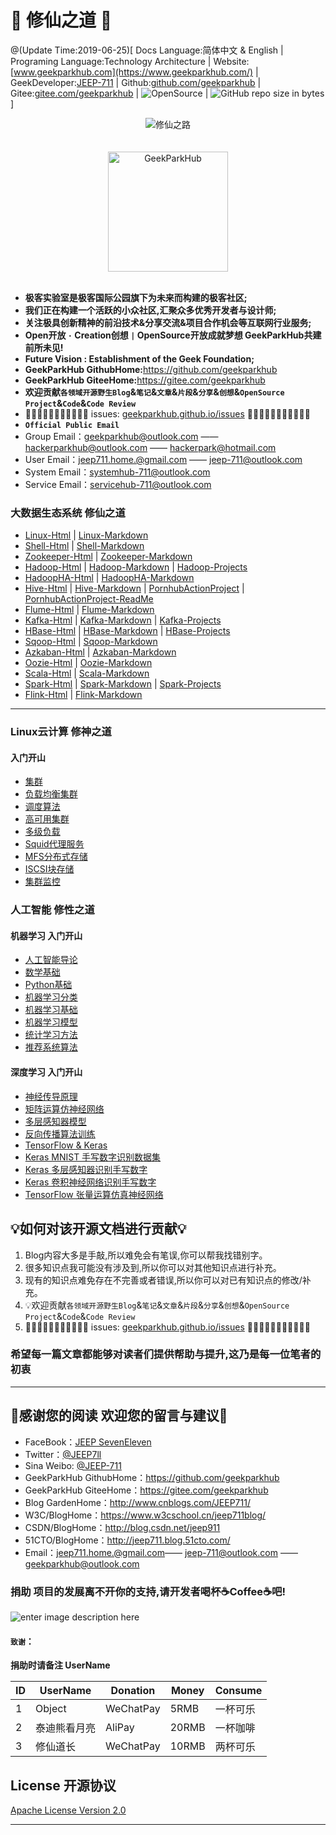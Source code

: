# 🙈 修仙之道 🙈

@(Update Time:2019-06-25)[ Docs Language:简体中文 & English | Programing Language:Technology Architecture | Website:[www.geekparkhub.com](https://www.geekparkhub.com/) | GeekDeveloper:[JEEP-711](https://github.com/jeep711) | Github:[github.com/geekparkhub](https://github.com/geekparkhub) | Gitee:[gitee.com/geekparkhub](https://gitee.com/geekparkhub) | ![OpenSource](https://img.shields.io/badge/Open%20Source-%E2%9D%A4-brightgreen.svg) | ![GitHub repo size in bytes](https://img.shields.io/github/repo-size/geekparkhub/geekparkhub.github.io.svg) ]

<div align="center">
  <img src="https://raw.githubusercontent.com/geekparkhub/geekparkhub.github.io/master/technical_guide/assets/media/main/hello_world.jpg" alt="修仙之路" title="修仙之路">
<br><br><br>
<img src="https://www.geekparkhub.com/res/assets/main_corehub/media/photo/geek_logo/geek_logo.svg" width="192px" alt="GeekParkHub">
</div><br>

- **极客实验室是极客国际公园旗下为未来而构建的极客社区;**
- **我们正在构建一个活跃的小众社区,汇聚众多优秀开发者与设计师;**
- **关注极具创新精神的前沿技术&分享交流&项目合作机会等互联网行业服务;**
- **Open开放 `·` Creation创想 `|` OpenSource开放成就梦想 GeekParkHub共建前所未见!**
- **Future Vision : Establishment of the Geek Foundation;**
- **GeekParkHub GithubHome:**<https://github.com/geekparkhub>
- **GeekParkHub GiteeHome:**<https://gitee.com/geekparkhub>
- **欢迎贡献`各领域开源野生Blog`&`笔记`&`文章`&`片段`&`分享`&`创想`&`OpenSource Project`&`Code`&`Code Review`**
- 🙈🙈🙈🙈🙈🙈🙈🙈🙈🙈🙈 issues: [geekparkhub.github.io/issues](https://github.com/geekparkhub/geekparkhub.github.io/issues) 🙈🙈🙈🙈🙈🙈🙈🙈🙈🙈🙈
- **`Official Public Email`**
- Group Email：<geekparkhub@outlook.com> —— <hackerparkhub@outlook.com> —— <hackerpark@hotmail.com>
- User Email：<jeep711.home.@gmail.com> —— <jeep-711@outlook.com>
- System Email：<systemhub-711@outlook.com>
- Service Email：<servicehub-711@outlook.com>

### 大数据生态系统 修仙之道

* [Linux-Html](https://geekparkhub.github.io/technical_guide/programing_language/bigdata/linux/linux.html) | [Linux-Markdown](https://github.com/geekparkhub/geekparkhub.github.io/blob/master/technical_guide/programing_language/bigdata/linux/%E5%A4%A7%E6%95%B0%E6%8D%AE%E7%94%9F%E6%80%81%E7%B3%BB%E7%BB%9F_%E4%BF%AE%E4%BB%99%E4%B9%8B%E9%81%93_Linux%20_Blog.md)
* [Shell-Html](https://geekparkhub.github.io/technical_guide/programing_language/bigdata/shell/shell.html) | [Shell-Markdown](https://github.com/geekparkhub/geekparkhub.github.io/blob/master/technical_guide/programing_language/bigdata/shell/%E5%A4%A7%E6%95%B0%E6%8D%AE%E7%94%9F%E6%80%81%E7%B3%BB%E7%BB%9F_%E4%BF%AE%E4%BB%99%E4%B9%8B%E9%81%93_Shell_Blog.md)
* [Zookeeper-Html](https://geekparkhub.github.io/technical_guide/programing_language/bigdata/zookeeper/zookeeper.html) | [Zookeeper-Markdown](https://github.com/geekparkhub/geekparkhub.github.io/blob/master/technical_guide/programing_language/bigdata/zookeeper/%E5%A4%A7%E6%95%B0%E6%8D%AE%E7%94%9F%E6%80%81%E7%B3%BB%E7%BB%9F_%E4%BF%AE%E4%BB%99%E4%B9%8B%E9%81%93_Zookeeper_Blog.md)
* [Hadoop-Html](https://geekparkhub.github.io/technical_guide/programing_language/bigdata/hadoop/hadoop.html) | [Hadoop-Markdown](https://github.com/geekparkhub/geekparkhub.github.io/blob/master/technical_guide/programing_language/bigdata/hadoop/%E5%A4%A7%E6%95%B0%E6%8D%AE%E7%94%9F%E6%80%81%E7%B3%BB%E7%BB%9F_%E4%BF%AE%E4%BB%99%E4%B9%8B%E9%81%93_Hadoop_Blog.md) | [Hadoop-Projects](https://github.com/geekparkhub/geekparkhub.github.io/tree/master/technical_guide/programing_language/bigdata/hadoop/hadoop_projects/)
* [HadoopHA-Html](https://geekparkhub.github.io/technical_guide/programing_language/bigdata/ha/ha.html) | [HadoopHA-Markdown](https://github.com/geekparkhub/geekparkhub.github.io/blob/master/technical_guide/programing_language/bigdata/ha/%E5%A4%A7%E6%95%B0%E6%8D%AE%E7%94%9F%E6%80%81%E7%B3%BB%E7%BB%9F_%E4%BF%AE%E4%BB%99%E4%B9%8B%E9%81%93_HA_Blog.md)
* [Hive-Html](https://geekparkhub.github.io/technical_guide/programing_language/bigdata/hive/hive.html) | [Hive-Markdown](https://github.com/geekparkhub/geekparkhub.github.io/blob/master/technical_guide/programing_language/bigdata/hive/大数据生态系统_修仙之道_Hive_Blog.md) | [PornhubActionProject](https://github.com/geekparkhub/geekparkhub.github.io/tree/master/technical_guide/programing_language/bigdata/hive/projects/PornhubAction) | [PornhubActionProject-ReadMe](https://geekparkhub.github.io/technical_guide/programing_language/bigdata/hive/projects/PornhubAction/readme.html)
* [Flume-Html](https://geekparkhub.github.io/technical_guide/programing_language/bigdata/flume/flume.html) | [Flume-Markdown](https://github.com/geekparkhub/geekparkhub.github.io/blob/master/technical_guide/programing_language/bigdata/flume/%E5%A4%A7%E6%95%B0%E6%8D%AE%E7%94%9F%E6%80%81%E7%B3%BB%E7%BB%9F_%E4%BF%AE%E4%BB%99%E4%B9%8B%E9%81%93_Flume_Blog.md)
* [Kafka-Html](https://geekparkhub.github.io/technical_guide/programing_language/bigdata/kafka/kafka.html) | [Kafka-Markdown](https://github.com/geekparkhub/geekparkhub.github.io/blob/master/technical_guide/programing_language/bigdata/kafka/%E5%A4%A7%E6%95%B0%E6%8D%AE%E7%94%9F%E6%80%81%E7%B3%BB%E7%BB%9F_%E4%BF%AE%E4%BB%99%E4%B9%8B%E9%81%93_Kafka_Blog.md) | [Kafka-Projects](https://github.com/geekparkhub/geekparkhub.github.io/tree/master/technical_guide/programing_language/bigdata/kafka/projects)
* [HBase-Html](https://geekparkhub.github.io/technical_guide/programing_language/bigdata/hbase/hbase.html) | [HBase-Markdown](https://github.com/geekparkhub/geekparkhub.github.io/blob/master/technical_guide/programing_language/bigdata/hbase/%E5%A4%A7%E6%95%B0%E6%8D%AE%E7%94%9F%E6%80%81%E7%B3%BB%E7%BB%9F_%E4%BF%AE%E4%BB%99%E4%B9%8B%E9%81%93_HBase_Blog.md) | [HBase-Projects](https://github.com/geekparkhub/geekparkhub.github.io/tree/master/technical_guide/programing_language/bigdata/hbase/projects)
* [Sqoop-Html](https://geekparkhub.github.io/technical_guide/programing_language/bigdata/sqoop/sqoop.html) | [Sqoop-Markdown](https://github.com/geekparkhub/geekparkhub.github.io/blob/master/technical_guide/programing_language/bigdata/sqoop/%E5%A4%A7%E6%95%B0%E6%8D%AE%E7%94%9F%E6%80%81%E7%B3%BB%E7%BB%9F_%E4%BF%AE%E4%BB%99%E4%B9%8B%E9%81%93_Sqoop_Blog.md)
* [Azkaban-Html](https://geekparkhub.github.io/technical_guide/programing_language/bigdata/azkaban/azkaban.html) | [Azkaban-Markdown](https://github.com/geekparkhub/geekparkhub.github.io/blob/master/technical_guide/programing_language/bigdata/azkaban/%E5%A4%A7%E6%95%B0%E6%8D%AE%E7%94%9F%E6%80%81%E7%B3%BB%E7%BB%9F_%E4%BF%AE%E4%BB%99%E4%B9%8B%E9%81%93_Azkaban_Blog.md)
* [Oozie-Html](https://geekparkhub.github.io/technical_guide/programing_language/bigdata/oozie/oozie.html) | [Oozie-Markdown](https://github.com/geekparkhub/geekparkhub.github.io/blob/master/technical_guide/programing_language/bigdata/oozie/%E5%A4%A7%E6%95%B0%E6%8D%AE%E7%94%9F%E6%80%81%E7%B3%BB%E7%BB%9F_%E4%BF%AE%E4%BB%99%E4%B9%8B%E9%81%93_Oozie_Blog.md)
* [Scala-Html](https://geekparkhub.github.io/technical_guide/programing_language/bigdata/scala/scala.html) | [Scala-Markdown](https://github.com/geekparkhub/geekparkhub.github.io/blob/master/technical_guide/programing_language/bigdata/scala/大数据Spark生态系统_修仙之道%20_Scala_Blog.md) 
* [Spark-Html](https://geekparkhub.github.io/technical_guide/programing_language/bigdata/spark/spark.html) | [Spark-Markdown](https://github.com/geekparkhub/geekparkhub.github.io/blob/master/technical_guide/programing_language/bigdata/spark/大数据Spark生态系统_修仙之道_Spark_Blog.md) | [Spark-Projects](https://github.com/geekparkhub/geekparkhub.github.io/tree/master/technical_guide/programing_language/bigdata/spark/projects/spark_server)
* [Flink-Html]() | [Flink-Markdown]()
***

### Linux云计算 修神之道
#### 入门开山
* [集群]()
* [负载均衡集群]()
* [调度算法]()
* [高可用集群]()
* [多级负载]()
* [Squid代理服务]()
* [MFS分布式存储]()
* [ISCSI块存储]()
* [集群监控]()

### 人工智能 修性之道
#### 机器学习 入门开山
* [人工智能导论]()
* [数学基础]()
* [Python基础]()
* [机器学习分类]()
* [机器学习基础]()
* [机器学习模型]()
* [统计学习方法]()
* [推荐系统算法]()

#### 深度学习 入门开山
* [神经传导原理]()
* [矩阵运算仿神经网络]()
* [多层感知器模型]()
* [反向传播算法训练]()
* [TensorFlow & Keras]()
* [Keras MNIST 手写数字识别数据集]()
* [Keras 多层感知器识别手写数字]()
* [Keras 卷积神经网络识别手写数字]()
* [TensorFlow 张量运算仿真神经网络]()


## 💡如何对该开源文档进行贡献💡

1. Blog内容大多是手敲,所以难免会有笔误,你可以帮我找错别字。
2. 很多知识点我可能没有涉及到,所以你可以对其他知识点进行补充。
3. 现有的知识点难免存在不完善或者错误,所以你可以对已有知识点的修改/补充。
4. 💡欢迎贡献`各领域开源野生Blog`&`笔记`&`文章`&`片段`&`分享`&`创想`&`OpenSource Project`&`Code`&`Code Review`
5. 🙈🙈🙈🙈🙈🙈🙈🙈🙈🙈🙈 issues: [geekparkhub.github.io/issues](https://github.com/geekparkhub/geekparkhub.github.io/issues) 🙈🙈🙈🙈🙈🙈🙈🙈🙈🙈🙈

### 希望每一篇文章都能够对读者们提供帮助与提升,这乃是每一位笔者的初衷                          


-----


## 💌感谢您的阅读 欢迎您的留言与建议💌

- FaceBook：[JEEP SevenEleven](https://www.facebook.com/profile.php?id=100018099483403)
- Twitter：[@JEEP7ll](https://twitter.com/JEEP7ll)
- Sina Weibo: [@JEEP-711](https://weibo.com/JEEP511)
- GeekParkHub GithubHome：<https://github.com/geekparkhub>
- GeekParkHub GiteeHome：<https://gitee.com/geekparkhub>
- Blog GardenHome：<http://www.cnblogs.com/JEEP711/>
- W3C/BlogHome：<https://www.w3cschool.cn/jeep711blog/>
- CSDN/BlogHome：<http://blog.csdn.net/jeep911>
- 51CTO/BlogHome：<http://jeep711.blog.51cto.com/>
- Email：<jeep711.home.@gmail.com>—— <jeep-711@outlook.com> —— <geekparkhub@outlook.com>



### 捐助 项目的发展离不开你的支持,请开发者喝杯☕Coffee☕吧!
![enter image description here](https://www.geekparkhub.com/docs/images/pay.jpg)

#### `致谢`：
**捐助时请备注 UserName**

 ID| UserName | Donation | Money | Consume |
----|------|----|----|----|
1 | Object | WeChatPay |  5RMB | 一杯可乐 | 
2| 泰迪熊看月亮  | AliPay |  20RMB  | 一杯咖啡 |
3| 修仙道长  | WeChatPay |  10RMB | 两杯可乐 |


## License 开源协议
[Apache License Version 2.0](https://github.com/geekparkhub/geekparkhub.github.io/blob/master/LICENSE)

---------

